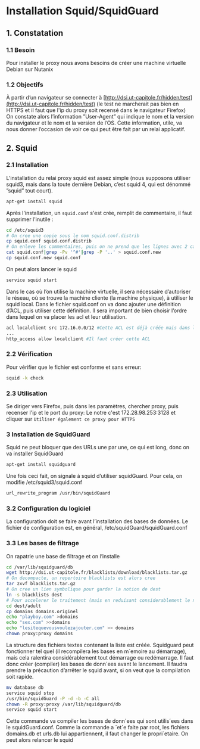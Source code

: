 # Installation Squid/SquidGuard

## 1. Constatation

### 1.1 Besoin

Pour installer le proxy nous avons besoins de créer une machine virtuelle Debian sur Nutanix
    

### 1.2 Objectifs

À partir d’un navigateur se connecter à [http://dsi.ut-capitole.fr/hidden/test](http://dsi.ut-capitole.fr/hidden/test) (le test ne marcherait pas bien en HTTPS et il faut que l'ip du proxy soit recensé dans le navigateur Firefox) On constate alors l’information ”User-Agent” qui indique le nom et la version du navigateur et le nom et la version de l’OS. Cette information, utile, va nous donner l’occasion de voir ce qui peut être fait par un relai applicatif.

## 2. Squid

### 2.1 Installation

L’installation du relai proxy squid est assez simple (nous supposons utiliser squid3, mais dans la toute dernière Debian, c’est squid 4, qui est dénommé ”squid” tout court).

```bash
apt-get install squid
```

Après l'installation, un `squid.conf` s'est crée, remplit de commentaire, il faut supprimer l'inutile :

```bash
cd /etc/squid3
# On cree une copie sous le nom squid.conf.distrib
cp squid.conf squid.conf.distrib
# On enleve les commentaires, puis on ne prend que les lignes avec 2 caracteres
cat squid.conf|grep -Pv '^#'|grep -P '..' > squid.conf.new
cp squid.conf.new squid.conf
```
On peut alors lancer le squid
```bash
service squid start
```

Dans le cas où l’on utilise la machine virtuelle, il sera nécessaire d’autoriser le réseau, où se trouve la machine
cliente (la machine physique), à utiliser le squid local. Dans le fichier squid.conf on va donc ajouter une définition
d’ACL, puis utiliser cette définition. Il sera important de bien choisir l’ordre dans lequel on va placer les acl et
leur utilisation.

```bash
acl localclient src 172.16.0.0/12 #Cette ACL est déjà créée mais dans l'installation de squid l'ACL a pour nom localnet moi je l'ai renommée localclient (en laissant le src)
...
http_access allow localclient #Il faut créer cette ACL
```

### 2.2 Vérification

Pour vérifier que le fichier est conforme et sans erreur:

```bash
squid -k check
```

### 2.3 Utilisation

Se diriger vers Firefox, puis dans les paramètres, chercher proxy, puis recenser l'ip et le port du proxy:
Le notre c'est 172.28.98.253:3128 et cliquer sur `Utiliser également ce proxy pour HTTPS`

### 3 Installation de SquidGuard

Squid ne peut bloquer que des URLs une par une, ce qui est long, donc on va installer SquidGuard

```bash
apt-get install squidguard
```
Une fois ceci fait, on signale à squid d’utiliser squidGuard. Pour cela, on modifie /etc/squid3/squid.conf
```bash
url_rewrite_program /usr/bin/squidGuard
```

### 3.2 Configuration du logiciel

La configuration doit se faire avant l’installation des bases de données. Le fichier de configuration est, en général,
/etc/squidGuard/squidGuard.conf

### 3.3 Les bases de filtrage
On rapatrie une base de filtrage et on l’installe

```bash
cd /var/lib/squidguard/db
wget http://dsi.ut-capitole.fr/blacklists/download/blacklists.tar.gz
# On decompacte, un repertoire blacklists est alors cree
tar zxvf blacklists.tar.gz
# On cree un lien symbolique pour garder la notion de dest
ln -s blacklists dest
# Pour accelerer le traitement (mais en reduisant considerablement le nombre de domaines filtres)
cd dest/adult
cp domains domains.originel
echo "playboy.com" >domains
echo "sex.com" >>domains
echo "lesitequevousvoulezajouter.com" >> domains
chown proxy:proxy domains
```

La structure des fichiers textes contenant la liste est créée. Squidguard peut fonctionner tel quel (il recompilera les bases en m´emoire au démarrage), mais cela ralentira considérablement tout démarrage ou redémarrage.
Il faut donc créer (compiler) les bases de donn´ees avant le lancement.
Il faudra prendre la précaution d’arrêter le squid avant, si on veut que la compilation soit rapide.

```bash
mv database db
service squid stop
/usr/bin/squidGuard -P -d -b -C all
chown -R proxy:proxy /var/lib/squidguard/db
service squid start
```
Cette commande va compiler les bases de donn´ees qui sont utilis´ees dans le squidGuard.conf. Comme la
commande a ´et´e faite par root, les fichiers domains.db et urls.db lui appartiennent, il faut changer le propri´etaire.
On peut alors relancer le squid